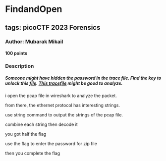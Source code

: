 # FindandOpen
## tags: picoCTF 2023 Forensics
### Author: Mubarak Mikail
#### 100 points
### Description
##### Someone might have hidden the password in the trace file. Find the key to unlock this [file](https://artifacts.picoctf.net/c/493/flag.zip). [This tracefile](https://artifacts.picoctf.net/c/493/dump.pcap) might be good to analyze.

i open the pcap file in wireshark to analyze the packet.

from there, the ethernet protocol has interesting strings.

use string command to output the strings of the pcap file.

combine each string then decode it

you got half the flag

use the flag to enter the password for zip file

then you complete the flag
